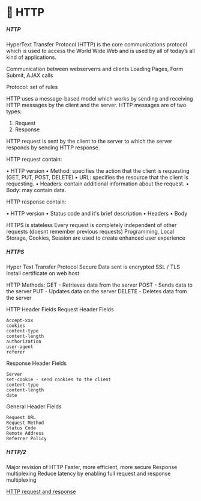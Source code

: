 # :love_letter: HTTP

##### HTTP
HyperText Transfer Protocol (HTTP) is the core communications protocol which is used to access the World Wide Web and is used by all of today’s all kind of applications.

Communication between webserverrs and clients
Loading Pages, Form Submit, AJAX calls

Protocol: set of rules

HTTP uses a message-based model which works by sending and receiving HTTP messages by the client and the server.
HTTP messages are of two types:
1. Request
2. Response

HTTP request is sent by the client to the server to which the server responds by sending HTTP response.

HTTP request contain:

• HTTP version
• Method: specifies the action that the client is requesting (GET, PUT, POST, DELETE)
• URL: specifies the resource that the client is requesting. 
• Headers: contain additional information about the request.
• Body: may contain data.

HTTP response contain:

• HTTP version
• Status code and it's brief description
• Headers
• Body

HTTPS is stateless
Every request is completely independent of other requests (doesnt remember previous requests)
Programming, Local Storage, Cookies, Session are used to create enhanced user experience


##### HTTPS 

Hyper Text Transfer Protocol Secure
Data sent is encrypted
SSL / TLS
Install certificate on web host


HTTP Methods:
GET - Retrieves data from the server
POST - Sends data to the server
PUT - Updates data on the server
DELETE - Deletes data from the server

HTTP Header Fields
Request Header Fields
```
Accept-xxx
cookies
content-type
content-length
authorization
user-agent
referer
```
Response Header Fields
```
Server
set-cookie - send cookies to the client
content-type
content-length
date

```
General Header Fields
```
Request URL
Request Method
Status Code
Remote Address
Referrer Policy
```

##### HTTP/2

Major revision of HTTP
Faster, more efficient, more secure
Response multiplexing
Reduce latency by enabling full request and response multiplexing


[HTTP request and response](https://www.youtube.com/watch?v=iYM2zFP3Zn0)

 